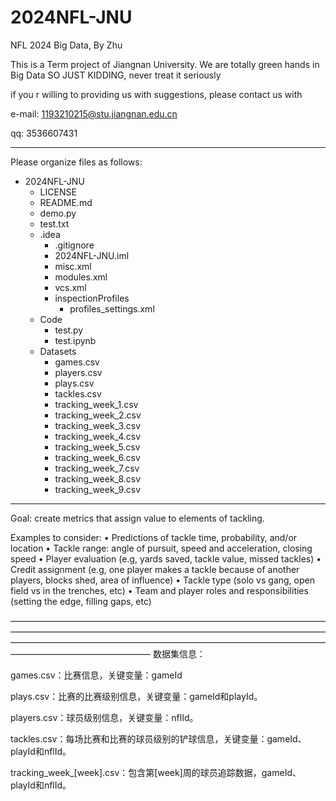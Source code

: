 # 2024NFL-JNU
NFL 2024 Big Data, By Zhu

This is a Term project of Jiangnan University. We are totally green hands in Big Data
SO JUST KIDDING, never treat it seriously

if you r willing to providing us with suggestions, please contact us with

e-mail: 1193210215@stu.jiangnan.edu.cn

qq: 3536607431

__________________________________________________________________________________________________________________________
Please organize files as follows:
- 2024NFL-JNU
  - LICENSE
  - README.md
  - demo.py
  - test.txt
  - .idea
    - .gitignore
    - 2024NFL-JNU.iml
    - misc.xml
    - modules.xml
    - vcs.xml
    - inspectionProfiles
      - profiles_settings.xml
  - Code
    - test.py
    - test.ipynb
  - Datasets
    - games.csv
    - players.csv
    - plays.csv
    - tackles.csv
    - tracking_week_1.csv
    - tracking_week_2.csv
    - tracking_week_3.csv
    - tracking_week_4.csv
    - tracking_week_5.csv
    - tracking_week_6.csv
    - tracking_week_7.csv
    - tracking_week_8.csv
    - tracking_week_9.csv

__________________________________________________________________________________________________________________________
Goal: create metrics that assign value to elements of tackling. 

Examples to consider:
• Predictions of tackle time, probability, and/or location
• Tackle range: angle of pursuit, speed and acceleration, closing speed
• Player evaluation (e.g, yards saved, tackle value, missed tackles)
• Credit assignment (e.g, one player makes a tackle because of another players, blocks shed, area of influence)
• Tackle type (solo vs gang, open field vs in the trenches, etc)
• Team and player roles and responsibilities (setting the edge, filling gaps, etc)


————————————————————————————————————————————————————————————————————————————————————————————————————————————————————————————
数据集信息：

games.csv：比赛信息，关键变量：gameId

plays.csv：比赛的比赛级别信息，关键变量：gameId和playId。

players.csv：球员级别信息，关键变量：nflId。

tackles.csv：每场比赛和比赛的球员级别的铲球信息，关键变量：gameId、playId和nflId。

tracking_week_[week].csv：包含第[week]周的球员追踪数据，gameId、playId和nflId。

